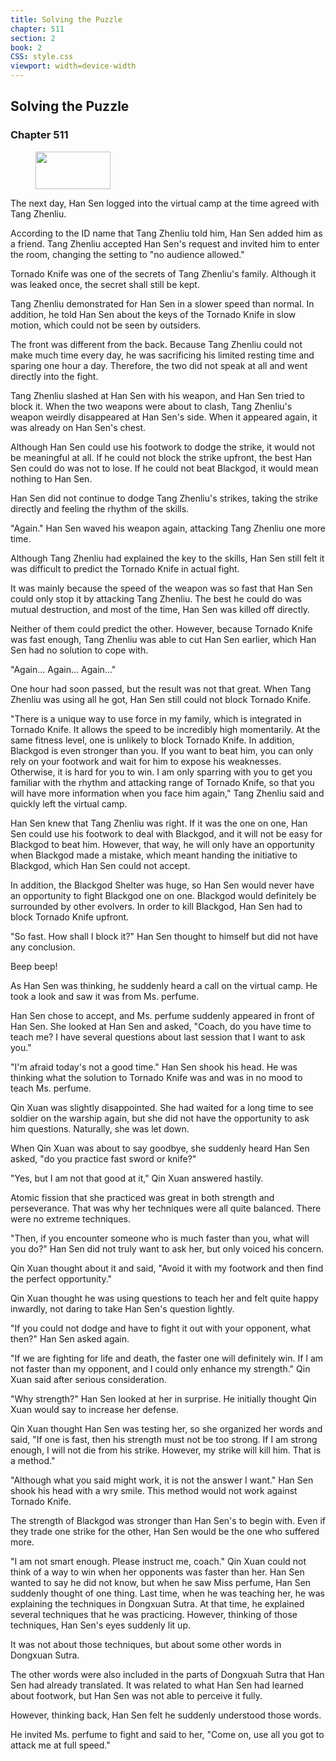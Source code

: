 ```yaml
---
title: Solving the Puzzle
chapter: 511
section: 2
book: 2
CSS: style.css
viewport: width=device-width
---
```


## Solving the Puzzle

### Chapter 511

<figure>
	<img src="../Images/gem.gif" alt="" id="gem" width="120" height="60" />
</figure>

The next day, Han Sen logged into the virtual camp at the time agreed with Tang Zhenliu.

According to the ID name that Tang Zhenliu told him, Han Sen added him as a friend. Tang Zhenliu accepted Han Sen's request and invited him to enter the room, changing the setting to "no audience allowed."

Tornado Knife was one of the secrets of Tang Zhenliu's family. Although it was leaked once, the secret shall still be kept.

Tang Zhenliu demonstrated for Han Sen in a slower speed than normal. In addition, he told Han Sen about the keys of the Tornado Knife in slow motion, which could not be seen by outsiders.

The front was different from the back. Because Tang Zhenliu could not make much time every day, he was sacrificing his limited resting time and sparing one hour a day. Therefore, the two did not speak at all and went directly into the fight.

Tang Zhenliu slashed at Han Sen with his weapon, and Han Sen tried to block it. When the two weapons were about to clash, Tang Zhenliu's weapon weirdly disappeared at Han Sen's side. When it appeared again, it was already on Han Sen's chest.

Although Han Sen could use his footwork to dodge the strike, it would not be meaningful at all. If he could not block the strike upfront, the best Han Sen could do was not to lose. If he could not beat Blackgod, it would mean nothing to Han Sen.

Han Sen did not continue to dodge Tang Zhenliu's strikes, taking the strike directly and feeling the rhythm of the skills.

"Again." Han Sen waved his weapon again, attacking Tang Zhenliu one more time.

Although Tang Zhenliu had explained the key to the skills, Han Sen still felt it was difficult to predict the Tornado Knife in actual fight.

It was mainly because the speed of the weapon was so fast that Han Sen could only stop it by attacking Tang Zhenliu. The best he could do was mutual destruction, and most of the time, Han Sen was killed off directly.

Neither of them could predict the other. However, because Tornado Knife was fast enough, Tang Zhenliu was able to cut Han Sen earlier, which Han Sen had no solution to cope with.

"Again… Again… Again…"

One hour had soon passed, but the result was not that great. When Tang Zhenliu was using all he got, Han Sen still could not block Tornado Knife.

"There is a unique way to use force in my family, which is integrated in Tornado Knife. It allows the speed to be incredibly high momentarily. At the same fitness level, one is unlikely to block Tornado Knife. In addition, Blackgod is even stronger than you. If you want to beat him, you can only rely on your footwork and wait for him to expose his weaknesses. Otherwise, it is hard for you to win. I am only sparring with you to get you familiar with the rhythm and attacking range of Tornado Knife, so that you will have more information when you face him again," Tang Zhenliu said and quickly left the virtual camp.

Han Sen knew that Tang Zhenliu was right. If it was the one on one, Han Sen could use his footwork to deal with Blackgod, and it will not be easy for Blackgod to beat him. However, that way, he will only have an opportunity when Blackgod made a mistake, which meant handing the initiative to Blackgod, which Han Sen could not accept.

In addition, the Blackgod Shelter was huge, so Han Sen would never have an opportunity to fight Blackgod one on one. Blackgod would definitely be surrounded by other evolvers. In order to kill Blackgod, Han Sen had to block Tornado Knife upfront.

"So fast. How shall I block it?" Han Sen thought to himself but did not have any conclusion.

Beep beep!

As Han Sen was thinking, he suddenly heard a call on the virtual camp. He took a look and saw it was from Ms. perfume.

Han Sen chose to accept, and Ms. perfume suddenly appeared in front of Han Sen. She looked at Han Sen and asked, "Coach, do you have time to teach me? I have several questions about last session that I want to ask you."

"I'm afraid today's not a good time." Han Sen shook his head. He was thinking what the solution to Tornado Knife was and was in no mood to teach Ms. perfume.

Qin Xuan was slightly disappointed. She had waited for a long time to see soldier on the warship again, but she did not have the opportunity to ask him questions. Naturally, she was let down.

When Qin Xuan was about to say goodbye, she suddenly heard Han Sen asked, "do you practice fast sword or knife?"

"Yes, but I am not that good at it," Qin Xuan answered hastily.

Atomic fission that she practiced was great in both strength and perseverance. That was why her techniques were all quite balanced. There were no extreme techniques.

"Then, if you encounter someone who is much faster than you, what will you do?" Han Sen did not truly want to ask her, but only voiced his concern.

Qin Xuan thought about it and said, "Avoid it with my footwork and then find the perfect opportunity."

Qin Xuan thought he was using questions to teach her and felt quite happy inwardly, not daring to take Han Sen's question lightly.

"If you could not dodge and have to fight it out with your opponent, what then?" Han Sen asked again.

"If we are fighting for life and death, the faster one will definitely win. If I am not faster than my opponent, and I could only enhance my strength." Qin Xuan said after serious consideration.

"Why strength?" Han Sen looked at her in surprise. He initially thought Qin Xuan would say to increase her defense.

Qin Xuan thought Han Sen was testing her, so she organized her words and said, "If one is fast, then his strength must not be too strong. If I am strong enough, I will not die from his strike. However, my strike will kill him. That is a method."

"Although what you said might work, it is not the answer I want." Han Sen shook his head with a wry smile. This method would not work against Tornado Knife.

The strength of Blackgod was stronger than Han Sen's to begin with. Even if they trade one strike for the other, Han Sen would be the one who suffered more.

"I am not smart enough. Please instruct me, coach." Qin Xuan could not think of a way to win when her opponents was faster than her. Han Sen wanted to say he did not know, but when he saw Miss perfume, Han Sen suddenly thought of one thing. Last time, when he was teaching her, he was explaining the techniques in Dongxuan Sutra. At that time, he explained several techniques that he was practicing. However, thinking of those techniques, Han Sen's eyes suddenly lit up.

It was not about those techniques, but about some other words in Dongxuan Sutra.

The other words were also included in the parts of Dongxuah Sutra that Han Sen had already translated. It was related to what Han Sen had learned about footwork, but Han Sen was not able to perceive it fully.

However, thinking back, Han Sen felt he suddenly understood those words.

He invited Ms. perfume to fight and said to her, "Come on, use all you got to attack me at full speed."